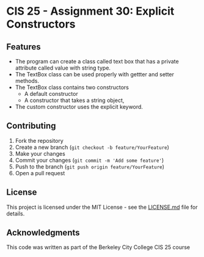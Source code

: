 # CIS 25 - Assignment 30: Explicit Constructors

## Features

- The program can create a class called text box that has a private attribute called value with string type. 
- The TextBox class can be used properly with gettter and setter methods. 
- The TextBox class contains two constructors 
    + A default constructor
    + A constructor that takes a string object, 
- The custom constructor uses the explicit keyword.

## Contributing

1. Fork the repository
2. Create a new branch (`git checkout -b feature/YourFeature`)
3. Make your changes
4. Commit your changes (`git commit -m 'Add some feature'`)
5. Push to the branch (`git push origin feature/YourFeature`)
6. Open a pull request

## License

This project is licensed under the MIT License - see the [LICENSE.md](https://github.com/Jimbyyy/CiS25/blob/main/LICENSE) file for details.

## Acknowledgments

This code was written as part of the Berkeley City College CIS 25 course
